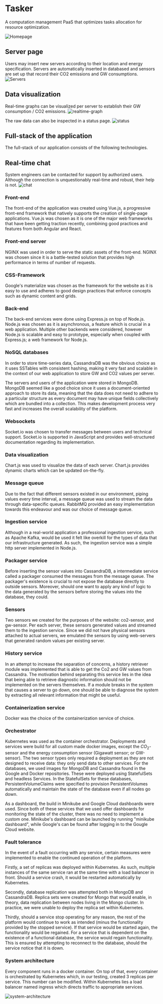 # Tasker

A computation management PaaS that optimizes tasks allocation for resource optimization.

![Homepage](https://github.com/uberVelocity/Tasker/blob/master/screenshots/homepage.png)

## Server page
Users may insert new servers according to their location and energy specification. Servers are automatically inserted in databased and sensors are set up that record their CO2 emissions and GW consumptions.
![Servers](https://github.com/uberVelocity/Tasker/blob/master/screenshots/servers.png)

## Data visualization
Real-time graphs can be visualized per server to establish their GW consumption / CO2 emissions.
![realtime-graph](https://github.com/uberVelocity/Tasker/blob/master/screenshots/graph.png)

The raw data can also be inspected in a status page.
![status](https://github.com/uberVelocity/Tasker/blob/master/screenshots/status.png)

## Full-stack of the application
The full-stack of our application consists of the following technologies.

## Real-time chat
System engineers can be contacted for support by authorized users. Although the connection is unquestionably real-time and robust, their help is not.
![chat](https://github.com/uberVelocity/Tasker/blob/master/screenshots/chat.png)

### Front-end

The front-end of the application was created using Vue.js, a progressive front-end framework that natively supports the creation of single-page applications. Vue.js was chosen as it is one of the major web frameworks that have been getting traction recently, combining good practices and features from both Angular and React.

### Front-end server

NGINX was used in order to serve the static assets of the front-end. NGINX was chosen since it is a battle-tested solution that provides high performance in terms of number of requests.

### CSS-Framework

Google's materialize was chosen as the framework for the website as it is easy to use and adheres to good design practices that enforce concepts such as dynamic content and grids.

### Back-end

The back-end services were done using Express.js on top of Node.js. Node.js was chosen as it is asynchronous, a feature which is crucial in a web application. Multiple other backends were considered, however Node.js is scalable and easy to prototype, especially when coupled with Express.js; a web framework for Node.js.

### NoSQL databases

In order to store time-series data, CassandraDB was the obvious choice as it uses SSTables with consistent hashing, making it very fast and scalable in the context of our web application to store GW and CO2 values per server.

The servers and users of the application were stored in MongoDB. MongoDB seemed like a good choice since it uses a document-oriented approach to store its data, meaning that the data does not need to adhere to a particular structure as every document may have unique fields collectively which are bundled into a collection. This makes development process very fast and increases the overall scalability of the platform.

### Websockets

Socket.io was chosen to transfer messages between users and technical support. Socket.io is supported in JavaScript and provides well-structured documentation regarding its implementation.

### Data visualization

Chart.js was used to visualize the data of each server. Chart.js provides dynamic charts which can be updated on-the-fly.

### Message queue

Due to the fact that different sensors existed in our environment, piping values every time interval, a message queue was used to stream the data through data-specific queues. RabbitMQ provided an easy implementation towards this endeavour and was our choice of message queue.

### Ingestion service

Although in a real-world application a professional ingestion service, such as Apache Kafka, would be used it felt like overkill for the types of data that our infrastructure generated. As such, the ingestion service was a simple http server implemented in Node.js.

### Packager service

Before inserting the sensor values into CassandraDB, a intermediate service called a packager consumed the messages from the message queue. The packager's existence is crucial to not expose the database directly to outside sensors. Moreover, should one want to apply any kind of logic to the data generated by the sensors before storing the values into the database, they could.

### Sensors

Two sensors we created for the purposes of the website: co2-sensor, and gw-sensor. Per each server, these sensors generated values and streamed them to the ingestion service. Since we did not have physical sensors attached to actual servers, we emulated the sensors by using web-servers that generated random values per existing server.

### History service

In an attempt to increase the separation of concerns, a history retriever module was implemented that is able to get the Co2 and GW values from Cassandra. The motivation behind separating this service lies in the idea that being able to retrieve diagnostic information should not be implemented on the servers themselves. If a module breaks in the system that causes a server to go down, one should be able to diagnose the system by extracting all relevant information that might be useful. 

### Containerization service

Docker was the choice of the containerization service of choice.

### Orchestrator

Kubernetes was used as the container orchestrator. Deployments and services were build for all custom made docker images, except the $CO_{2}$-sensor and the energy consumption sensor (Gigawatt sensor; or GW-sensor). The two sensor types only required a deployment as they are not designed to receive data: they only send data to other services. For the databases, we used images for MongoDB and Cassandra found in the Google and Docker repositories. These were deployed using StatefulSets and headless Services. In the StatefulSets for these databases, PersistentVolumeClaims were specified to provision PersistentVolumes automatically and maintain the state of the database even if all nodes go down.

As a dashboard, the build in Minikube and Google Cloud dashboards were used. Since both of these services that we used offer dashboards for monitoring the state of the cluster, there was no need to implement a custom one. Minikube's dashboard can be launched by running "minikube dashboard", while Google's can be found after logging in to the Gougle Cloud website.

### Fault tolerance

In the event of a fault occurring with any service, certain measures were implemented to enable the continued operation of the platform.

Firstly, a set of replicas was deployed within Kubernetes. As such, multiple instances of the same service ran at the same time with a load balancer in front. Should a service crash, it would be restarted automatically by Kubernetes. 

Secondly, database replication was attempted both in MongoDB and CassandraDB. Replica sets were created for Mongo that would enable, in theory, data replication between nodes living in the Mongo cluster. In practice, we were unable to deploy the replica set within Kubernetes.

Thirdly, should a service stop operating for any reason, the rest of the platform would continue to work as intended (minus the functionality provided by the stopped service). If that service would be started again, the functionality would be regained. For a service that is dependent on the existence of a functional database, the service would regain functionality. This is ensured by attempting to reconnect to the database, should the service notice that it is down.

### System architecture
Every component runs in a docker container. On top of that, every container is orchestrated by Kubernetes which, in our testing, created 3 replicas per service. This number can be modified. Within Kubernetes lies a load balancer named ingress which directs traffic to appropriate services.  

![system-architecture](systemArchitecture.png)
